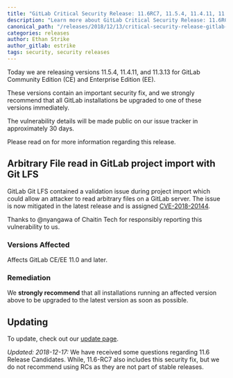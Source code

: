 ```yaml
---
title: "GitLab Critical Security Release: 11.6RC7, 11.5.4, 11.4.11, 11.3.13"
description: "Learn more about GitLab Critical Security Release: 11.6RC7, 11.5.4, 11.4.11 and 11.3.13 for GitLab Community Edition (CE) and Enterprise Edition (EE)"
canonical_path: "/releases/2018/12/13/critical-security-release-gitlab-11-dot-5-dot-4-released/"
categories: releases
author: Ethan Strike
author_gitlab: estrike
tags: security, security releases
---
```


Today we are releasing versions 11.5.4, 11.4.11, and 11.3.13 for GitLab Community Edition (CE) and Enterprise Edition (EE).

These versions contain an important security fix, and we strongly recommend that all GitLab installations be upgraded to one of these versions immediately.

<!-- more -->


The vulnerability details will be made public on our issue tracker in approximately 30 days.

Please read on for more information regarding this release.

##  Arbitrary File read in GitLab project import with Git LFS

GitLab Git LFS contained a validation issue during project import which could allow an attacker to read arbitrary files on a GitLab server. The issue is now mitigated in the latest release and is assigned [CVE-2018-20144](https://cve.mitre.org/cgi-bin/cvename.cgi?name=CVE-2018-20144).

Thanks to @nyangawa of Chaitin Tech for responsibly reporting this vulnerability to us.

### Versions Affected

Affects GitLab CE/EE 11.0 and later.

### Remediation

We **strongly recommend** that all installations running an affected version above to be upgraded to the latest version as soon as possible.

## Updating

To update, check out our [update page](/update/).

*Updated: 2018-12-17:* We have received some questions regarding 11.6 Release Candidates. While, 11.6-RC7 also includes this security fix, but we do not recommend using RCs as they are not part of stable releases.
